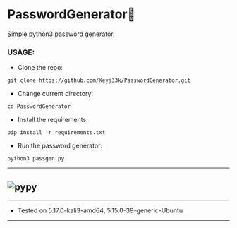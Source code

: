# PasswordGenerator:snake:
Simple python3 password generator.

### USAGE:
- Clone the repo:
```
git clone https://github.com/Keyj33k/PasswordGenerator.git
```
- Change current directory:
```
cd PasswordGenerator
```
- Install the requirements:
```
pip install -r requirements.txt
```
- Run the password generator:
```
python3 passgen.py
```
---
![pypy](https://raw.githubusercontent.com/Keyj33k/profiles/main/profile/pypy.jpeg)
---
---
  
- Tested on 5.17.0-kali3-amd64, 5.15.0-39-generic-Ubuntu
  
---

